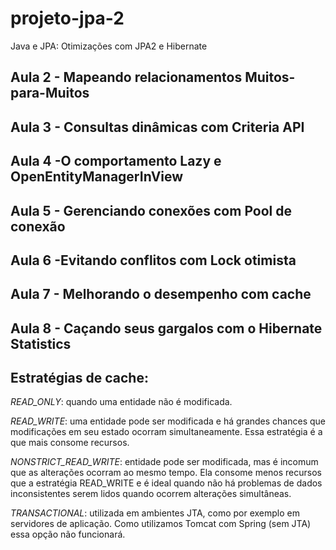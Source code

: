 # projeto-jpa-2
Java e JPA: Otimizações com JPA2 e Hibernate


## Aula 2 - Mapeando relacionamentos Muitos-para-Muitos


## Aula 3 - Consultas dinâmicas com Criteria API

## Aula 4 -O comportamento Lazy e OpenEntityManagerInView


## Aula 5 - Gerenciando conexões com Pool de conexão


## Aula 6 -Evitando conflitos com Lock otimista

## Aula 7 - Melhorando o desempenho com cache

## Aula 8 - Caçando seus gargalos com o Hibernate Statistics


## Estratégias de cache:
*READ_ONLY*: quando uma entidade não é modificada.

*READ_WRITE*: uma entidade pode ser modificada e há grandes chances que modificações em seu estado ocorram simultaneamente. Essa estratégia é a que mais consome recursos.

*NONSTRICT_READ_WRITE*: entidade pode ser modificada, mas é incomum que as alterações ocorram ao mesmo tempo. Ela consome menos recursos que a estratégia READ_WRITE e é ideal quando não há problemas de dados inconsistentes serem lidos quando ocorrem alterações simultâneas.

*TRANSACTIONAL*: utilizada em ambientes JTA, como por exemplo em servidores de aplicação. Como utilizamos Tomcat com Spring (sem JTA) essa opção não funcionará.